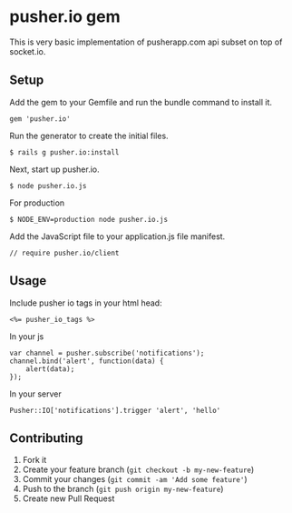 # pusher.io gem

This is very basic implementation of pusherapp.com api subset on top of socket.io.

## Setup

Add the gem to your Gemfile and run the bundle command to install it.

    gem 'pusher.io'

Run the generator to create the initial files.

    $ rails g pusher.io:install

Next, start up pusher.io.

    $ node pusher.io.js

For production

    $ NODE_ENV=production node pusher.io.js

Add the JavaScript file to your application.js file manifest.

    // require pusher.io/client

## Usage

Include pusher io tags in your html head:

    <%= pusher_io_tags %>
    
In your js
    
    var channel = pusher.subscribe('notifications');
    channel.bind('alert', function(data) {
        alert(data);
    });
    
In your server

    Pusher::IO['notifications'].trigger 'alert', 'hello'

## Contributing

1. Fork it
2. Create your feature branch (`git checkout -b my-new-feature`)
3. Commit your changes (`git commit -am 'Add some feature'`)
4. Push to the branch (`git push origin my-new-feature`)
5. Create new Pull Request
